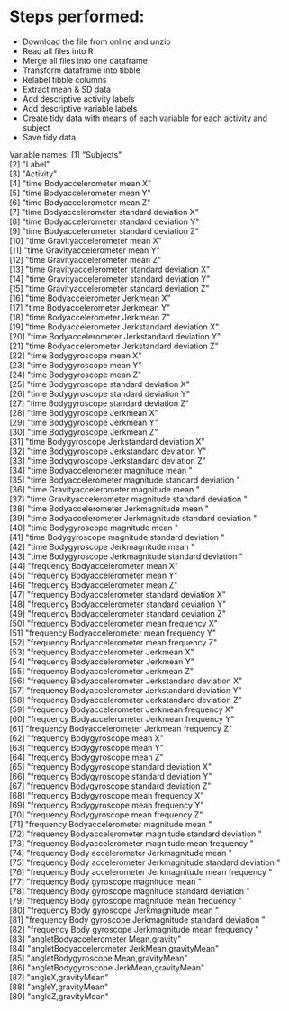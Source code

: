 # Steps performed:
- Download the file from online and unzip
- Read all files into R
- Merge all files into one dataframe
- Transform dataframe into tibble
- Relabel tibble columns
- Extract mean & SD data
- Add descriptive activity labels
- Add descriptive variable labels
- Create tidy data with means of each variable for each activity and subject
- Save tidy data


Variable names:
 [1] "Subjects"                                                      
 [2] "Label"                                                         
 [3] "Activity"                                                      
 [4] "time Bodyaccelerometer mean X"                                 
 [5] "time Bodyaccelerometer mean Y"                                 
 [6] "time Bodyaccelerometer mean Z"                                 
 [7] "time Bodyaccelerometer standard deviation X"                   
 [8] "time Bodyaccelerometer standard deviation Y"                   
 [9] "time Bodyaccelerometer standard deviation Z"                   
[10] "time Gravityaccelerometer mean X"                              
[11] "time Gravityaccelerometer mean Y"                              
[12] "time Gravityaccelerometer mean Z"                              
[13] "time Gravityaccelerometer standard deviation X"                
[14] "time Gravityaccelerometer standard deviation Y"                
[15] "time Gravityaccelerometer standard deviation Z"                
[16] "time Bodyaccelerometer Jerkmean X"                             
[17] "time Bodyaccelerometer Jerkmean Y"                             
[18] "time Bodyaccelerometer Jerkmean Z"                             
[19] "time Bodyaccelerometer Jerkstandard deviation X"               
[20] "time Bodyaccelerometer Jerkstandard deviation Y"               
[21] "time Bodyaccelerometer Jerkstandard deviation Z"               
[22] "time Bodygyroscope mean X"                                     
[23] "time Bodygyroscope mean Y"                                     
[24] "time Bodygyroscope mean Z"                                     
[25] "time Bodygyroscope standard deviation X"                       
[26] "time Bodygyroscope standard deviation Y"                       
[27] "time Bodygyroscope standard deviation Z"                       
[28] "time Bodygyroscope Jerkmean X"                                 
[29] "time Bodygyroscope Jerkmean Y"                                 
[30] "time Bodygyroscope Jerkmean Z"                                 
[31] "time Bodygyroscope Jerkstandard deviation X"                   
[32] "time Bodygyroscope Jerkstandard deviation Y"                   
[33] "time Bodygyroscope Jerkstandard deviation Z"                   
[34] "time Bodyaccelerometer magnitude mean "                        
[35] "time Bodyaccelerometer magnitude standard deviation "          
[36] "time Gravityaccelerometer magnitude mean "                     
[37] "time Gravityaccelerometer magnitude standard deviation "       
[38] "time Bodyaccelerometer Jerkmagnitude mean "                    
[39] "time Bodyaccelerometer Jerkmagnitude standard deviation "      
[40] "time Bodygyroscope magnitude mean "                            
[41] "time Bodygyroscope magnitude standard deviation "              
[42] "time Bodygyroscope Jerkmagnitude mean "                        
[43] "time Bodygyroscope Jerkmagnitude standard deviation "          
[44] "frequency Bodyaccelerometer mean X"                            
[45] "frequency Bodyaccelerometer mean Y"                            
[46] "frequency Bodyaccelerometer mean Z"                            
[47] "frequency Bodyaccelerometer standard deviation X"              
[48] "frequency Bodyaccelerometer standard deviation Y"              
[49] "frequency Bodyaccelerometer standard deviation Z"              
[50] "frequency Bodyaccelerometer mean frequency X"                  
[51] "frequency Bodyaccelerometer mean frequency Y"                  
[52] "frequency Bodyaccelerometer mean frequency Z"                  
[53] "frequency Bodyaccelerometer Jerkmean X"                        
[54] "frequency Bodyaccelerometer Jerkmean Y"                        
[55] "frequency Bodyaccelerometer Jerkmean Z"                        
[56] "frequency Bodyaccelerometer Jerkstandard deviation X"          
[57] "frequency Bodyaccelerometer Jerkstandard deviation Y"          
[58] "frequency Bodyaccelerometer Jerkstandard deviation Z"          
[59] "frequency Bodyaccelerometer Jerkmean frequency X"              
[60] "frequency Bodyaccelerometer Jerkmean frequency Y"              
[61] "frequency Bodyaccelerometer Jerkmean frequency Z"              
[62] "frequency Bodygyroscope mean X"                                
[63] "frequency Bodygyroscope mean Y"                                
[64] "frequency Bodygyroscope mean Z"                                
[65] "frequency Bodygyroscope standard deviation X"                  
[66] "frequency Bodygyroscope standard deviation Y"                  
[67] "frequency Bodygyroscope standard deviation Z"                  
[68] "frequency Bodygyroscope mean frequency X"                      
[69] "frequency Bodygyroscope mean frequency Y"                      
[70] "frequency Bodygyroscope mean frequency Z"                      
[71] "frequency Bodyaccelerometer magnitude mean "                   
[72] "frequency Bodyaccelerometer magnitude standard deviation "     
[73] "frequency Bodyaccelerometer magnitude mean frequency "         
[74] "frequency Body accelerometer Jerkmagnitude mean "              
[75] "frequency Body accelerometer Jerkmagnitude standard deviation "
[76] "frequency Body accelerometer Jerkmagnitude mean frequency "    
[77] "frequency Body gyroscope magnitude mean "                      
[78] "frequency Body gyroscope magnitude standard deviation "        
[79] "frequency Body gyroscope magnitude mean frequency "            
[80] "frequency Body gyroscope Jerkmagnitude mean "                  
[81] "frequency Body gyroscope Jerkmagnitude standard deviation "    
[82] "frequency Body gyroscope Jerkmagnitude mean frequency "        
[83] "angletBodyaccelerometer Mean,gravity"                          
[84] "angletBodyaccelerometer JerkMean,gravityMean"                  
[85] "angletBodygyroscope Mean,gravityMean"                          
[86] "angletBodygyroscope JerkMean,gravityMean"                      
[87] "angleX,gravityMean"                                            
[88] "angleY,gravityMean"                                            
[89] "angleZ,gravityMean" 